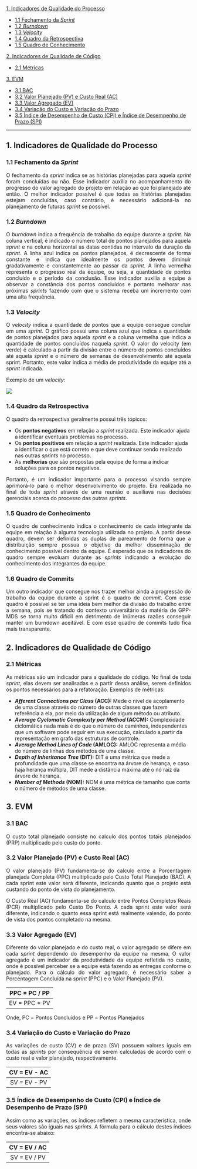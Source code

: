 
[1. Indicadores de Qualidade do Processo](#1-indicadores-de-qualidade-do-processo)

 * [1.1 Fechamento da _Sprint_](#11-fechamento-da-sprint)
 * [1.2 _Burndown_](#12-burndown)
 * [1.3 _Velocity_](#13-velocity)
 * [1.4 Quadro da Retrospectiva](#14-quadro-da-retrospectiva)
 * [1.5 Quadro de Conhecimento](#15-quadro-de-conhecimento)

[2. Indicadores de Qualidade de Código](#2-indicadores-de-qualidade-de-código)

 * [2.1 Métricas](#21-métricas)

[3. EVM](#3-evm)
 * [3.1 BAC](#31-bac)
 * [3.2 Valor Planejado (PV) e Custo Real (AC)](#32-pv-e-ac)
 * [3.3 Valor Agregado (EV)](#33-valor-agregado-ev)
 * [3.4 Variação do Custo e Variação do Prazo](#34-variação-do-custo-e-variação-do-prazo)
 * [3.5 Índice de Desempenho de Custo (CPI) e Índice de Desempenho de Prazo (SPI)](https://github.com/fga-gpp-mds/00-Disciplina/wiki/Indicadores-%C3%81geis/_edit#35-%C3%8Dndice-de-desempenho-de-custo-cpi-e-%C3%8Dndice-de-desempenho-de-prazo-spi)

---------
## 1. Indicadores de Qualidade do Processo

### 1.1 Fechamento da _Sprint_

<p align = "justify">O fechamento da <i>sprint</i> indica se as histórias planejadas para aquela <i>sprint</i> foram concluídas ou não. Esse indicador auxilia no acompanhamento do progresso do valor agregado do projeto em relação ao que foi planejado até então. O melhor indicador possível é que todas as histórias planejadas estejam concluídas, caso contrário, é necessário adicioná-la no planejamento de futuras <i>sprint</i> se possível.</p>

### 1.2 _Burndown_

<p align = "justify">O <i>burndown</i> indica a frequência de trabalho da equipe durante a <i>sprint</i>. Na coluna vertical, é indicado o número total de pontos planejados para aquela <i>sprint</i> e na coluna horizontal as datas contidas no intervalo da duração da <i>sprint</i>. A linha azul indica os pontos planejados, é decrescente de forma constante e indica que idealmente os pontos devem diminuir gradativamente e constantemente ao passar da <i>sprint</i>. A linha vermelha representa o progresso real da equipe, ou seja, a quantidade de pontos concluído e o período da conclusão. Esse indicador auxilia a equipe à observar a constância dos pontos concluídos e portanto melhorar nas próximas <i>sprints</i> fazendo com que o sistema receba um incremento com uma alta frequência.</p>


### 1.3 _Velocity_

<p align = "justify">O <i>velocity</i> indica a quantidade de pontos que a equipe consegue concluir em uma <i>sprint</i>. O gráfico possui uma coluna azul que indica a quantidade de pontos planejados para aquela <i>sprint</i> e a coluna vermelha que indica a quantidade de pontos concluídos naquela <i>sprint</i>. O valor do velocity (em verde) é calculado a partir da divisão entre o número de pontos concluídos até aquela <i>sprint</i> e o número de semanas de desenvolvimento até aquela sprint. Portanto, este valor indica a média de produtividade da equipe até a <i>sprint</i> indicada.</p>

<p align = "justify">Exemplo de um <i>velocity</i>:

![](https://raw.githubusercontent.com/wiki/fga-gpp-mds/00-Disciplina/img/velocity-exemplo.png)

### 1.4 Quadro da Retrospectiva

<p align = "justify">O quadro da retrospectiva geralmente possui três tópicos:

 * Os **pontos negativos** em relação a <i>sprint</i> realizada. Este indicador ajuda a identificar eventuais problemas no processo.
 * Os **pontos positivos** em relação a <i>sprint</i> realizada. Este indicador ajuda a identificar o que está correto e que deve continuar sendo realizado nas outras <i>sprints</i> no processo.
 * As **melhorias** que são propostas pela equipe de forma a indicar soluções para os pontos negativos.

<p align = "justify">Portanto, é um indicador importante para o processo visando sempre aprimorá-lo para o melhor desenvolvimento do projeto. Era realizada no final de toda <i>sprint</i> através de uma reunião e auxiliava nas decisões gerenciais acerca do processo das outras <i>sprints</i>.</p>


### 1.5 Quadro de Conhecimento

<p align = "justify">O quadro de conhecimento indica o conhecimento de cada integrante da equipe em relação à alguma tecnologia utilizada no projeto. A partir desse quadro, devem ser definidas as duplas de pareamento de forma que a distribuição sempre possua o objetivo da melhor disseminação de conhecimento possível dentro da equipe. É esperado que os indicadores do quadro sempre evoluam durante as <i>sprints</i> indicando a evolução do conhecimento dos integrantes da equipe.</p>

### 1.6 Quadro de Commits

<p align = "justify">Um outro indicador que consegue nos trazer melhor ainda a progressão do trabalho da equipe durante a sprint é o quadro de <i>commit</i>. Com esse quadro é possível se ter uma ideia bem melhor da divisão do trabalho entre a semana, pois se tratando do contexto universitário da matéria de GPP-MDS se torna muito difícil em detrimento de inúmeras razões conseguir manter um burndown aceitável. E com esse quadro de commits tudo fica mais transparente.</p>

## 2. Indicadores de Qualidade de Código

### 2.1 Métricas

<p align = "justify">As métricas são um indicador para a qualidade do código. No final de toda <i>sprint</i>, elas devem ser analisadas e a partir dessa análise, serem definidos os pontos necessários para a refatoração. Exemplos de métricas:</p>


 * **_Afferent Connections per Class_ (ACC):** Mede o nível de acoplamento de uma classe através do número de outras classes que fazem referência a ela, por meio da utilização de algum método ou atributo.
 * **_Average Cyclomatic Complexity per Method_ (ACCM):** Complexidade ciclomática nada mais é do que o número de caminhos, independentes que um software pode seguir em sua execução, calculado a,partir da representação em grafo das estruturas de controle.
 * **_Average Method Lines of Code_ (AMLOC):** AMLOC representa a média do número de linhas dos métodos de uma classe.
 * **_Depth of Inheritance Tree_ (DIT):** DIT é uma métrica que mede a profundidade que uma classe se encontra na árvore de herança, e caso haja herança múltipla, DIT mede a distância máxima até o nó raiz da árvore de herança.
 * **_Number of Methods_ (NOM):** NOM é uma métrica de tamanho que conta o número de métodos de uma classe.

## 3. EVM

### 3.1 BAC
<p align = "justify"> O custo total planejado consiste no calculo dos pontos totais planejados (PRP) multiplicado pelo custo do ponto. </p>


### 3.2 Valor Planejado (PV) e Custo Real (AC)
<p align = "justify"> O valor planejado (PV) fundamenta-se do calculo entre a Porcentagem planejada Completa (PPC) multiplicado pelo Custo Total Planejado (BAC). A cada sprint este valor será diferente, indicando quanto que o projeto está custando do ponto de vista do planejamento.</p>

<p align = "justify">O Custo Real (AC) fundamenta-se do calculo entre Pontos Completos Reais (PCR) multiplicado pelo Custo Do Ponto. A cada sprint este valor será diferente, indicando o quanto essa sprint está realmente valendo, do ponto de vista dos pontos completado na mesma.</p>


### 3.3 Valor Agregado (EV)

<p align = "justify"> Diferente do valor planejado e do custo real, o valor agregado se difere em cada <i>sprint</i> dependendo do desempenho da equipe na mesma. O valor agregado é um indicador da produtividade da equipe refletida no custo, onde é possível perceber se a equipe está fazendo as entregas conforme o planejado. Para o cálculo do valor agregado, é necessário saber a Porcentagem Concluída na <i>sprint</i> (PPC) e o Valor Planejado (PV).</p>


| PPC = PC / PP |
|---------------|
| EV = PPC * PV |                                                      

Onde, PC = Pontos Concluídos e PP = Pontos Planejados

### 3.4 Variação do Custo e Variação do Prazo

<p align = "justify"> As variações de custo (CV) e de prazo (SV) possuem valores iguais em todas as <i>sprints</i> por consequência de serem calculadas de acordo com o custo real e valor planejado, respectivamente. </p>


| CV = EV - AC |
|:------------:|
| SV = EV - PV |

### 3.5 Índice de Desempenho de Custo (CPI) e Índice de Desempenho de Prazo (SPI)

<p align = "justify"> Assim como as variações, os índices refletem a mesma característica, onde seus valores são iguais nas <i>sprints</i>. A fórmula para o cálculo destes índices encontra-se abaixo:

| CV = EV / AC |
|:------------:|
| SV = EV / PV |